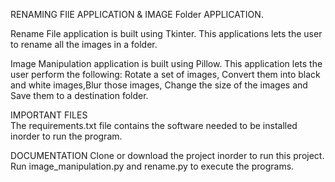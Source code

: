 RENAMING FIlE APPLICATION & IMAGE Folder APPLICATION.

Rename File application is built using Tkinter. This applications lets the user to rename all the images in a folder.

Image Manipulation application is built using Pillow. This application lets the user perform the following:
	Rotate a set of images, Convert them into black and white images,Blur those images,	Change the size of the images and Save them to a destination folder.

IMPORTANT FILES  
 The requirements.txt file contains the software needed to be installed inorder to run the program.
 
DOCUMENTATION
 Clone or download the project inorder to run this project.
 Run image_manipulation.py and rename.py to execute the programs.

